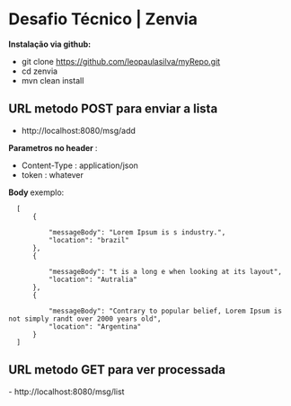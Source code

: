 # Desafio Técnico | Zenvia 

<strong>Instalação  via github:</strong>

 - git clone https://github.com/leopaulasilva/myRepo.git<br />
 - cd zenvia<br />
 - mvn clean install

<h2><strong>URL metodo POST para enviar a lista</strong></h2>

 - http://localhost:8080/msg/add<br />

<strong>Parametros no header </strong>:<br />
  -  Content-Type : application/json<br />
  -  token : whatever<br />

<strong>Body </strong>exemplo:
  ````
    [
        {
            
            "messageBody": "Lorem Ipsum is s industry.",
            "location": "brazil"
        },
        {
            
            "messageBody": "t is a long e when looking at its layout",
            "location": "Autralia"
        },
        {
            
            "messageBody": "Contrary to popular belief, Lorem Ipsum is not simply randt over 2000 years old",
            "location": "Argentina"
        }
    ] 

````

<h2><strong>URL metodo GET para ver processada</strong></h2>
  - http://localhost:8080/msg/list
    

    